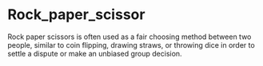 # Rock_paper_scissor
Rock paper scissors is often used as a fair choosing method between two people, similar to coin flipping, drawing straws, or throwing dice in order to settle a dispute or make an unbiased group decision.
